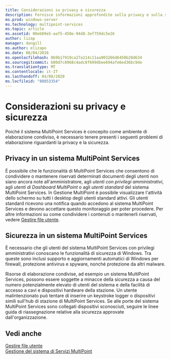 ```yaml
---
title: Considerazioni su privacy e sicurezza
description: Fornisce informazioni approfondite sulla privacy e sulla sicurezza per servizi MultiPoint
ms.prod: windows-server
ms.technology: multipoint-services
ms.topic: article
ms.assetid: 00eb89e5-aaf5-450e-94d8-3ef759dc5e26
author: lizap
manager: dongill
ms.author: elizapo
ms.date: 08/04/2016
ms.openlocfilehash: 0b9b17919ca27a114c11aa903266d6450b28d634
ms.sourcegitcommit: b00d7c8968c4adc8f699dbee694afe6ed36bc9de
ms.translationtype: MT
ms.contentlocale: it-IT
ms.lasthandoff: 04/08/2020
ms.locfileid: "80853354"
---
```

# <a name="privacy-and-security-considerations"></a>Considerazioni su privacy e sicurezza
Poiché il sistema MultiPoint Services è concepito come ambiente di elaborazione condiviso, è necessario tenere presenti i seguenti problemi di elaborazione riguardanti la privacy e la sicurezza.  
  
## <a name="privacy-in-a-multipoint-services-system"></a>Privacy in un sistema MultiPoint Services  
È possibile che le funzionalità di MultiPoint Services che consentono di condividere o mantenere riservati determinati documenti degli utenti non siano ancora note all'amministratore, agli *utenti con privilegi amministrativi*, agli *utenti di Dashboard MultiPoint* o agli *utenti standard* del sistema MultiPoint Services. In Gestione MultiPoint è possibile visualizzare l'attività dello schermo su tutti i desktop degli utenti standard attivi. Gli utenti standard ricevono una notifica quando accedono al sistema MultiPoint Services e devono accettare questo monitoraggio per poter procedere. Per altre informazioni su come condividere i contenuti o mantenerli riservati, vedere [Gestire file utente](Manage-User-Files.md).  
  
## <a name="security-in-a-multipoint-services-system"></a>Sicurezza in un sistema MultiPoint Services  
È necessario che gli utenti del sistema MultiPoint Services con privilegi amministrativi conoscano le funzionalità di sicurezza di Windows. Tra queste sono inclusi supporto e aggiornamenti automatici di Windows per firewall, protezione antivirus e spyware, nonché protezione da altri malware.   
  
Risorse di elaborazione condivise, ad esempio un sistema MultiPoint Services, possono essere soggette a minacce della sicurezza a causa del numero potenzialmente elevato di utenti del sistema e della facilità di accesso a cavi e dispositivi hardware della stazione. Un utente malintenzionato può tentare di inserire un keystroke logger o dispositivi simili sull'hub di stazione di MultiPoint Services. Se alle porte del sistema MultiPoint Services sono collegati dispositivi sconosciuti, seguire le linee guida di riassegnazione relative alla sicurezza approvate dall'organizzazione.  
  
## <a name="see-also"></a>Vedi anche  
[Gestire file utente](Manage-User-Files.md)  
[Gestione del sistema di Servizi MultiPoint](Managing-Your-MultiPoint-Services-System.md)